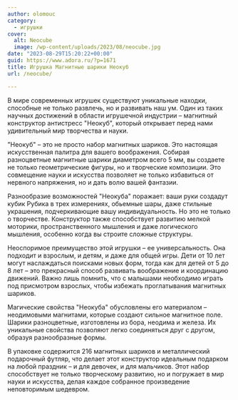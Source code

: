 ```yaml
---
author: olomouc
category:
  - игрушки
cover:
  alt: Neocube
  image: /wp-content/uploads/2023/08/neocube.jpg
date: "2023-08-29T15:20:22+00:00"
guid: https://www.adora.ru/?p=1671
title: Игрушка Магнитные шарики Неокуб
url: /neocube/

---
```

В мире современных игрушек существуют уникальные находки, способные не только развлечь, но и развивать наш ум. Один из таких научных достижений в области игрушечной индустрии – магнитный конструктор антистресс "Неокуб", который открывает перед нами удивительный мир творчества и науки.

"Неокуб" – это не просто набор магнитных шариков. Это настоящая искусственная палитра для вашего воображения. Собирая разноцветные магнитные шарики диаметром всего 5 мм, вы создаете не только геометрические фигуры, но и творческие композиции. Это совмещение науки и искусства позволяет не только избавиться от нервного напряжения, но и дать волю вашей фантазии.

Разнообразие возможностей "Неокуба" поражает: ваши руки создадут кубик Рубика в трех измерениях, обьемные шары, даже стильные украшения, подчеркивающие вашу индивидуальность. Но это не только о творчестве. Конструктор также способствует развитию мелкой моторики, пространственного мышления и даже логического мышления, особенно когда вы строите сложные структуры.

Неоспоримое преимущество этой игрушки – ее универсальность. Она подходит и взрослым, и детям, и даже для общей игры. Дети от 10 лет могут наслаждаться поисками новых форм, тогда как для детей от 5 до 8 лет – это прекрасный способ развивать воображение и координацию движений. Важно лишь помнить, что с малышами необходимо играть под присмотром взрослых, чтобы избежать проглатывания магнитных шариков.

Магические свойства "Неокуба" обусловлены его материалом – неодимовыми магнитами, которые создают сильное магнитное поле. Шарики разноцветные, изготовлены из бора, неодима и железа. Их уникальные свойства позволяют легко соединяться друг с другом, образуя разнообразные формы.

В упаковке содержится 216 магнитных шариков и металлический подарочный футляр, что делает этот конструктор идеальным подарком на любой праздник – и для девочек, и для мальчиков. Этот набор способствует не только творческому развитию, но и погружает в мир науки и искусства, делая каждое собранное произведение неповторимым шедевром.

